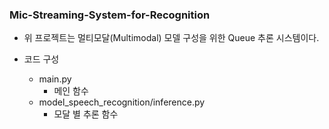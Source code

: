 ### Mic-Streaming-System-for-Recognition

- 위 프로젝트는 멀티모달(Multimodal) 모델 구성을 위한 Queue 추론 시스템이다.

- 코드 구성
  - main.py
    - 메인 함수
  - model_speech_recognition/inference.py
    - 모달 별 추론 함수
   
